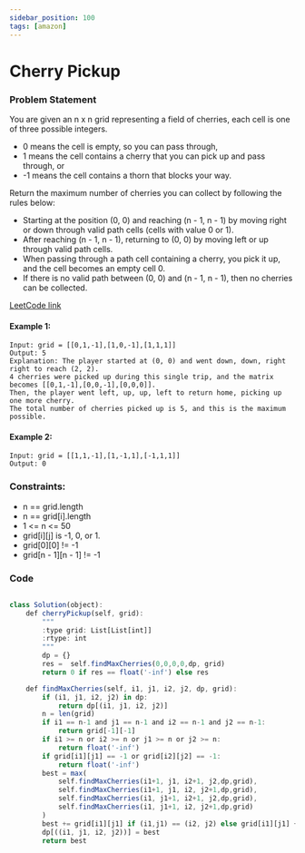 ```yaml
---
sidebar_position: 100
tags: [amazon]
---
```


# Cherry Pickup

### Problem Statement

You are given an n x n grid representing a field of cherries, each cell is one of three possible integers.

- 0 means the cell is empty, so you can pass through,
- 1 means the cell contains a cherry that you can pick up and pass through, or
- -1 means the cell contains a thorn that blocks your way.

Return the maximum number of cherries you can collect by following the rules below:

- Starting at the position (0, 0) and reaching (n - 1, n - 1) by moving right or down through valid path cells (cells with value 0 or 1).
- After reaching (n - 1, n - 1), returning to (0, 0) by moving left or up through valid path cells.
- When passing through a path cell containing a cherry, you pick it up, and the cell becomes an empty cell 0.
- If there is no valid path between (0, 0) and (n - 1, n - 1), then no cherries can be collected.

[LeetCode link](https://leetcode.com/problems/cherry-pickup)

#### Example 1:

```
Input: grid = [[0,1,-1],[1,0,-1],[1,1,1]]
Output: 5
Explanation: The player started at (0, 0) and went down, down, right right to reach (2, 2).
4 cherries were picked up during this single trip, and the matrix becomes [[0,1,-1],[0,0,-1],[0,0,0]].
Then, the player went left, up, up, left to return home, picking up one more cherry.
The total number of cherries picked up is 5, and this is the maximum possible.
```

#### Example 2:

```
Input: grid = [[1,1,-1],[1,-1,1],[-1,1,1]]
Output: 0
```

### Constraints:

- n == grid.length
- n == grid[i].length
- 1 <= n <= 50
- grid[i][j] is -1, 0, or 1.
- grid[0][0] != -1
- grid[n - 1][n - 1] != -1

### Code

```jsx title="Python Code"

class Solution(object):
    def cherryPickup(self, grid):
        """
        :type grid: List[List[int]]
        :rtype: int
        """
        dp = {}
        res =  self.findMaxCherries(0,0,0,0,dp, grid)
        return 0 if res == float('-inf') else res

    def findMaxCherries(self, i1, j1, i2, j2, dp, grid):
        if (i1, j1, i2, j2) in dp:
            return dp[(i1, j1, i2, j2)]
        n = len(grid)
        if i1 == n-1 and j1 == n-1 and i2 == n-1 and j2 == n-1:
            return grid[-1][-1]
        if i1 >= n or i2 >= n or j1 >= n or j2 >= n:
            return float('-inf')
        if grid[i1][j1] == -1 or grid[i2][j2] == -1:
            return float('-inf')
        best = max(
            self.findMaxCherries(i1+1, j1, i2+1, j2,dp,grid),
            self.findMaxCherries(i1+1, j1, i2, j2+1,dp,grid),
            self.findMaxCherries(i1, j1+1, i2+1, j2,dp,grid),
            self.findMaxCherries(i1, j1+1, i2, j2+1,dp,grid)
        )
        best += grid[i1][j1] if (i1,j1) == (i2, j2) else grid[i1][j1] + grid[i2][j2]
        dp[((i1, j1, i2, j2))] = best
        return best
```
